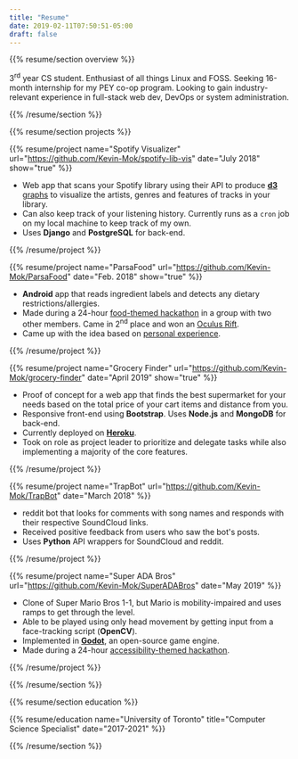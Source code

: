 ```yaml
---
title: "Resume"
date: 2019-02-11T07:50:51-05:00
draft: false
---
```

{{% resume/section overview %}}<!--- {{{ -->

3<sup>rd</sup> year CS student. Enthusiast of all things
Linux and FOSS. Seeking 16-month internship for my PEY
co-op program. Looking to gain industry-relevant experience in 
full-stack web dev, DevOps or system administration.

{{% /resume/section %}}<!--- }}} -->

{{% resume/section projects %}}<!--- {{{ -->

<!--- Spotify Graphs {{{ -->

{{% resume/project name="Spotify Visualizer" 
url="https://github.com/Kevin-Mok/spotify-lib-vis" date="July 2018" show="true" %}}

- Web app that scans your Spotify library using their API to produce
  [**d3** graphs][d3 graph examples] to visualize the artists, genres and
  features of tracks in your library.
- Can also keep track of your listening history. Currently runs as a `cron`
  job on my local machine to keep track of my own.
- Uses __Django__ and __PostgreSQL__ for back-end.

[d3 graph examples]: https://github.com/d3/d3/wiki/Gallery

{{% /resume/project %}}

<!--- Spotify Graphs }}} -->

<!--- ParsaFood {{{ -->

{{% resume/project name="ParsaFood" 
url="https://github.com/Kevin-Mok/ParsaFood" date="Feb. 2018" 
show="true" %}}

- **Android** app that reads ingredient labels and detects any dietary 
  restrictions/allergies. 
- Made during a 24-hour [food-themed hackathon][Platterz Hackathon event]
  in a group with two other members. Came in 2<sup>nd</sup> place and won
  an [Oculus Rift][Oculus Rift Amazon].
- Came up with the idea based on [personal experience][Parsafood motivation].

[Parsafood repo]: https://github.com/Kevin-Mok/ParsaFood
[Parsafood motivation]: https://github.com/Kevin-Mok/ParsaFood#motivation
[Platterz Hackathon event]: https://www.eventbrite.com/e/platterz-hackathon-tickets-42682237722
[Oculus Rift Amazon]: https://www.amazon.ca/Oculus-Rift-Windows-VR-Headset/dp/B00VF0IXEY/ref=sr_1_1_sspa?ie=UTF8&qid=1520422949&sr=8-1-spons&keywords=oculus+rift&psc=1

{{% /resume/project %}}

<!--- ParsaFood }}} -->
 
<!--- Grocery Finder {{{ -->

{{% resume/project name="Grocery Finder" 
url="https://github.com/Kevin-Mok/grocery-finder" date="April 2019" 
show="true" %}}

- Proof of concept for a web app that finds the best supermarket for 
  your needs based on the total price of your cart items and distance 
  from you.
- Responsive front-end using **Bootstrap**. Uses **Node.js** and 
  **MongoDB** for back-end.
- Currently deployed on [**Heroku**][Grocery Finder Heroku].
- Took on role as project leader to prioritize and delegate tasks 
  while
  also implementing a majority of the core features.

[Grocery Finder Heroku]: http://www.grocery-finder.ml

{{% /resume/project %}}

<!--- Grocery Finder }}} -->

<!--- TrapBot {{{ -->

{{% resume/project name="TrapBot"
url="https://github.com/Kevin-Mok/TrapBot" date="March 2018" %}}

- reddit bot that looks for comments with song names and responds with 
  their respective SoundCloud links.
- Received positive feedback from users who saw the bot's posts.
- Uses __Python__ API wrappers for SoundCloud and reddit.

{{% /resume/project %}}

<!--- Grocery Finder }}} -->

<!--- Super ADA Bros. {{{ -->

{{% resume/project name="Super ADA Bros"
url="https://github.com/Kevin-Mok/SuperADABros" date="May 2019" %}}

- Clone of Super Mario Bros 1-1, but Mario is mobility-impaired and
  uses ramps to get through the level.
- Able to be played using only head movement by getting input from a
  face-tracking script (**OpenCV**).
- Implemented in [**Godot**][Godot site], an open-source game engine.
- Made during a 24-hour [accessibility-themed hackathon][PC Hacks event].

[PC Hacks event]: https://pchacks19.devpost.com/
[Godot site]: https://godotengine.org

{{% /resume/project %}}


<!--- Grocery Finder }}} -->

{{% /resume/section %}}<!--- }}} -->

{{% resume/section education %}}<!--- {{{ -->

{{% resume/education name="University of Toronto" title="Computer Science Specialist" date="2017-2021" %}}

{{% /resume/section %}}<!--- }}} -->
